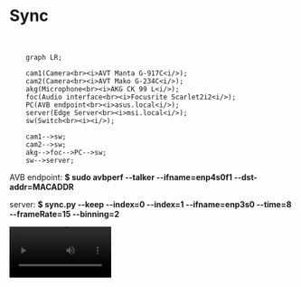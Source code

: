 # Sync


<br>

```mermaid
    graph LR;

    cam1(Camera<br><i>AVT Manta G-917C<i/>);
    cam2(Camera<br><i>AVT Mako G-234C<i/>);
    akg(Microphone<br><i>AKG CK 99 L<i/>);
    foc(Audio interface<br><i>Focusrite Scarlet2i2<i/>);
    PC(AVB endpoint<br><i>asus.local<i/>);
    server(Edge Server<br><i>msi.local<i/>);
    sw(Switch<br><i><i/>);

    cam1-->sw;
    cam2-->sw;
    akg-->foc-->PC-->sw;
    sw-->server;
```

AVB endpoint:
**$ sudo avbperf --talker --ifname=enp4s0f1 --dst-addr=MACADDR**

server:
**$ sync.py --keep --index=0 --index=1 --ifname=enp3s0 --time=8 --frameRate=15 --binning=2**

<video src='./Mako-0.mov' width=180/> | <video src='./Manta-1.mp4' width=180/>

